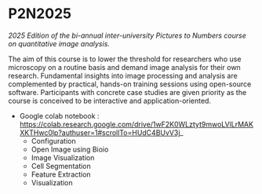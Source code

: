 # P2N2025
*2025 Edition of the bi-annual inter-university Pictures to Numbers course on quantitative image analysis.*

The aim of this course is to lower the threshold for researchers who use microscopy on a routine basis and demand image analysis for their own research. Fundamental insights into image processing and analysis are complemented by practical, hands-on training sessions using open-source software. Participants with concrete case studies are given priority as the course is conceived to be interactive and application-oriented.

- Google colab notebook : https://colab.research.google.com/drive/1wF2K0WLztyt9mwoLVlLrMAKXKTHwc0lp?authuser=1#scrollTo=HUdC4BUvV3j_
  -   Configuration
  -   Open Image using Bioio
  -   Image Visualization
  -   Cell Segmentation
  -   Feature Extraction
  -   Visualization
